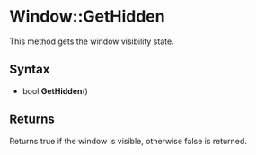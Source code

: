 # Window::GetHidden

This method gets the window visibility state.

## Syntax

- bool **GetHidden**()

## Returns

Returns true if the window is visible, otherwise false is returned.
